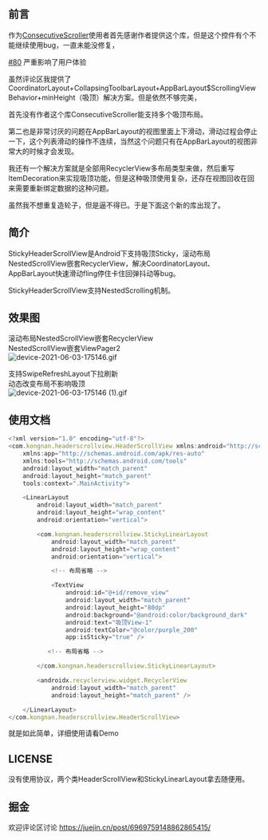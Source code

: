 ## 前言
作为[ConsecutiveScroller](https://github.com/donkingliang/ConsecutiveScroller)使用者首先感谢作者提供这个库，但是这个控件有个不能继续使用bug，一直未能没修复，

[#80](https://github.com/donkingliang/ConsecutiveScroller/issues/80) 严重影响了用户体验

虽然评论区我提供了CoordinatorLayout+CollapsingToolbarLayout+AppBarLayout$ScrollingViewBehavior+minHeight（吸顶）解决方案。但是依然不够完美，

首先没有作者这个库ConsecutiveScroller能支持多个吸顶布局。

第二也是非常讨厌的问题在AppBarLayout的视图里面上下滑动，滑动过程会停止一下，这个列表滑动的操作不连续，当然这个问题只有在AppBarLayout的视图非常大的时候才会发现。

我还有一个解决方案就是全部用RecyclerView多布局类型来做，然后重写ItemDecoration来实现吸顶功能，但是这种吸顶使用复杂，还存在视图回收在回来需要重新绑定数据的这种问题。

虽然我不想重复造轮子，但是逼不得已。于是下面这个新的库出现了。

## 简介

StickyHeaderScrollView是Android下支持吸顶Sticky，滚动布局NestedScrollView嵌套RecyclerView，解决CoordinatorLayout、AppBarLayout快速滑动fling停住卡住回弹抖动等bug。

StickyHeaderScrollView支持NestedScrolling机制。

## 效果图

滚动布局NestedScrollView嵌套RecyclerView\
NestedScrollView嵌套ViewPager2\
![device-2021-06-03-175146.gif](https://p6-juejin.byteimg.com/tos-cn-i-k3u1fbpfcp/7abdfe5dd71d45c9af5832d3bfc60978~tplv-k3u1fbpfcp-watermark.image)

支持SwipeRefreshLayout下拉刷新\
动态改变布局不影响吸顶\
![device-2021-06-03-175146 (1).gif](https://p3-juejin.byteimg.com/tos-cn-i-k3u1fbpfcp/ae8f778f0afd448286be8a2f40778710~tplv-k3u1fbpfcp-watermark.image)


## 使用文档

```js
<?xml version="1.0" encoding="utf-8"?>
<com.kongnan.headerscrollview.HeaderScrollView xmlns:android="http://schemas.android.com/apk/res/android"
    xmlns:app="http://schemas.android.com/apk/res-auto"
    xmlns:tools="http://schemas.android.com/tools"
    android:layout_width="match_parent"
    android:layout_height="match_parent"
    tools:context=".MainActivity">

    <LinearLayout
        android:layout_width="match_parent"
        android:layout_height="wrap_content"
        android:orientation="vertical">

        <com.kongnan.headerscrollview.StickyLinearLayout
            android:layout_width="match_parent"
            android:layout_height="wrap_content"
            android:orientation="vertical">

            <!-- 布局省略 -->

            <TextView
                android:id="@+id/remove_view"
                android:layout_width="match_parent"
                android:layout_height="80dp"
                android:background="@android:color/background_dark"
                android:text="吸顶View-1"
                android:textColor="@color/purple_200"
                app:isSticky="true" />

           <!-- 布局省略 -->

        </com.kongnan.headerscrollview.StickyLinearLayout>

        <androidx.recyclerview.widget.RecyclerView
            android:layout_width="match_parent"
            android:layout_height="match_parent" />

    </LinearLayout>
</com.kongnan.headerscrollview.HeaderScrollView>

```
就是如此简单，详细使用请看Demo
## LICENSE

没有使用协议，两个类HeaderScrollView和StickyLinearLayout拿去随便用。

## 掘金

欢迎评论区讨论
https://juejin.cn/post/6969759148862865415/